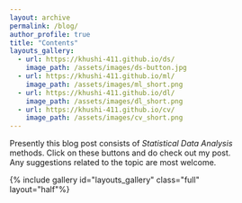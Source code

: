 ```yaml
---
layout: archive
permalink: /blog/
author_profile: true
title: "Contents"
layouts_gallery:
  - url: https://khushi-411.github.io/ds/
    image_path: /assets/images/ds-button.jpg
  - url: https://khushi-411.github.io/ml/
    image_path: /assets/images/ml_short.png
  - url: https://khushi-411.github.io/dl/
    image_path: /assets/images/dl_short.png
  - url: https://khushi-411.github.io/cv/
    image_path: /assets/images/cv_short.png
---
```



<style>

  @import "compass/css3";

  /* Some vars */
  $background-color: hsl(50, 5, 97);
  $black: hsl(200, 40, 10);
  $white: $background-color;
  $base-font-size: 2.4em;
  $base-line-height: 1.5em;

  .ludwig {
  position: relative;
  padding-left: 1em;
  border-left: 0.2em solid lighten($black, 40%);
  font-family: 'Roboto', serif;
  font-size: $base-font-size;
  line-height: $base-line-height;
  font-weight: 100;
  &:before, &:after {
      content: '\201C';
      font-family: 'Sanchez';
      color: lighten($black, 40%);
   }
   &:after {
      content: '\201D';
   }
  }

.column {
  align-content:center;
  float: left;
  width: 50%;
  height: 100%;
}

.column_home {
  align-content:center;
  float: left;
  width: 20%;
  height: 100%;
}


.center_text {
  align-content:center;
  width: 50%;
  vertical-align: middle;
  text-align:justify;
  text-align-last: center;
}

#left-col {
  align-content:center;
  text-align: center;
}

/* Clear floats after the columns */
.row:after {
  content: "";
  display: table;
  clear: both;
}

* {
  box-sizing: border-box;
}

i {
  font-size: 0.4em;
}


#right-col {
  align-content:center;
  text-align: center;
}
</style>


Presently this blog post consists of *Statistical Data Analysis* methods. Click on these buttons and do check out my post. Any suggestions related to the topic are most welcome. 


{% include gallery id="layouts_gallery" class="full" layout="half"%}




